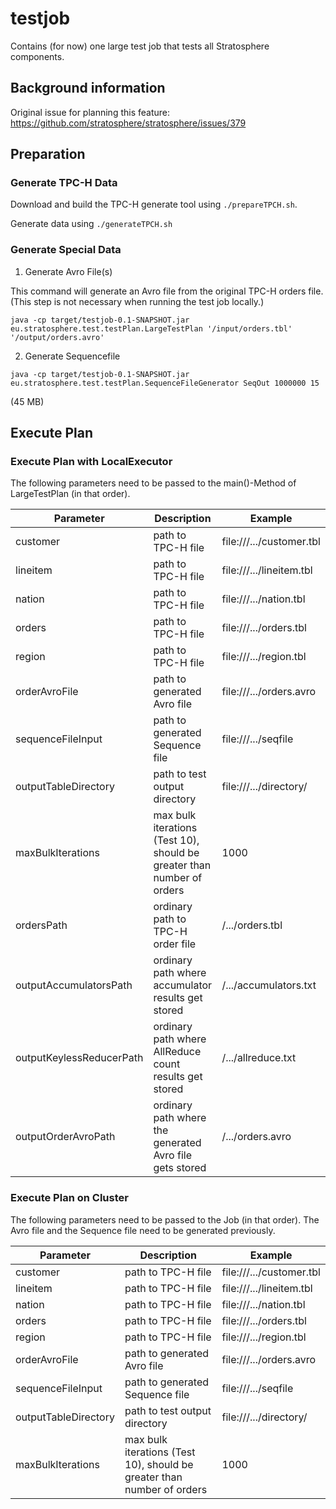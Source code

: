testjob
=======

Contains (for now) one large test job that tests all Stratosphere components.

## Background information

Original issue for planning this feature: https://github.com/stratosphere/stratosphere/issues/379



## Preparation

### Generate TPC-H Data

Download and build the TPC-H generate tool using `./prepareTPCH.sh`.

Generate data using `./generateTPCH.sh`

### Generate Special Data

1. Generate Avro File(s)

This command will generate an Avro file from the original TPC-H orders file. (This step is not necessary when running the test job locally.)

```
java -cp target/testjob-0.1-SNAPSHOT.jar eu.stratosphere.test.testPlan.LargeTestPlan '/input/orders.tbl' '/output/orders.avro'
```

2. Generate Sequencefile

```
java -cp target/testjob-0.1-SNAPSHOT.jar eu.stratosphere.test.testPlan.SequenceFileGenerator SeqOut 1000000 15
```
(45 MB)


## Execute Plan

### Execute Plan with LocalExecutor

The following parameters need to be passed to the main()-Method of LargeTestPlan (in that order).

| Parameter                | Description                                                            | Example                    |
| ------------------------ | ---------------------------------------------------------------------- | -------------------------- |
| customer                 | path to TPC-H file                                                     | file:///.../customer.tbl   |  
| lineitem                 | path to TPC-H file                                                     | file:///.../lineitem.tbl   |
| nation                   | path to TPC-H file                                                     | file:///.../nation.tbl     |
| orders                   | path to TPC-H file                                                     | file:///.../orders.tbl     |
| region                   | path to TPC-H file                                                     | file:///.../region.tbl     |
| orderAvroFile            | path to generated Avro file                                            | file:///.../orders.avro    |
| sequenceFileInput        | path to generated Sequence file                                        | file:///.../seqfile        |
| outputTableDirectory     | path to test output directory                                          | file:///.../directory/     |
| maxBulkIterations        | max bulk iterations (Test 10), should be greater than number of orders | 1000                       |
| ordersPath               | ordinary path to TPC-H order file                                      | /.../orders.tbl            |
| outputAccumulatorsPath   | ordinary path where accumulator results get stored                     | /.../accumulators.txt      |
| outputKeylessReducerPath | ordinary path where AllReduce count results get stored                 | /.../allreduce.txt         |
| outputOrderAvroPath      | ordinary path where the generated Avro file gets stored                | /.../orders.avro           |

### Execute Plan on Cluster

The following parameters need to be passed to the Job (in that order). The Avro file and the Sequence file need to be generated previously.

| Parameter                | Description                                                            | Example                    |
| ------------------------ | ---------------------------------------------------------------------- | -------------------------- |
| customer                 | path to TPC-H file                                                     | file:///.../customer.tbl   |  
| lineitem                 | path to TPC-H file                                                     | file:///.../lineitem.tbl   |
| nation                   | path to TPC-H file                                                     | file:///.../nation.tbl     |
| orders                   | path to TPC-H file                                                     | file:///.../orders.tbl     |
| region                   | path to TPC-H file                                                     | file:///.../region.tbl     |
| orderAvroFile            | path to generated Avro file                                            | file:///.../orders.avro    |
| sequenceFileInput        | path to generated Sequence file                                        | file:///.../seqfile        |
| outputTableDirectory     | path to test output directory                                          | file:///.../directory/     |
| maxBulkIterations        | max bulk iterations (Test 10), should be greater than number of orders | 1000                       |

